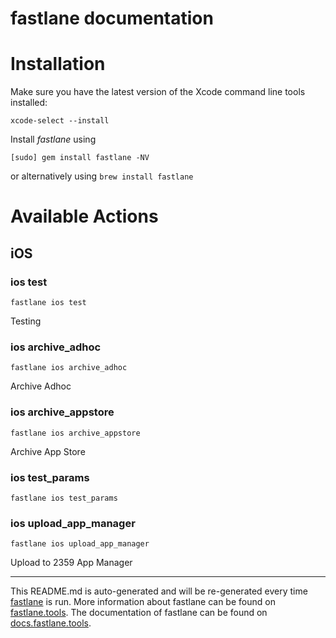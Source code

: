 fastlane documentation
================
# Installation

Make sure you have the latest version of the Xcode command line tools installed:

```
xcode-select --install
```

Install _fastlane_ using
```
[sudo] gem install fastlane -NV
```
or alternatively using `brew install fastlane`

# Available Actions
## iOS
### ios test
```
fastlane ios test
```
Testing
### ios archive_adhoc
```
fastlane ios archive_adhoc
```
Archive Adhoc
### ios archive_appstore
```
fastlane ios archive_appstore
```
Archive App Store
### ios test_params
```
fastlane ios test_params
```

### ios upload_app_manager
```
fastlane ios upload_app_manager
```
Upload to 2359 App Manager

----

This README.md is auto-generated and will be re-generated every time [fastlane](https://fastlane.tools) is run.
More information about fastlane can be found on [fastlane.tools](https://fastlane.tools).
The documentation of fastlane can be found on [docs.fastlane.tools](https://docs.fastlane.tools).

